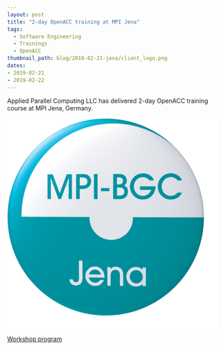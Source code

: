 ```yaml
---
layout: post
title: "2-day OpenACC training at MPI Jena"
tags:
  - Software Engineering
  - Trainings
  - OpenACC
thumbnail_path: blog/2019-02-21-jena/client_logo.png
dates: 
- 2019-02-21
- 2019-02-22
---
```


Applied Parallel Computing LLC has delivered 2-day OpenACC training course at MPI Jena, Germany.

![alt text](\assets\img\blog\2019-02-21-jena\client_logo.png "Logo Title Text 1")

[Workshop program](\assets\img\blog\2019-02-21-jena\mpijena_program.pdf)
